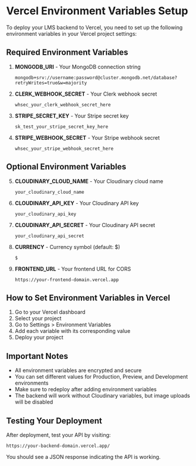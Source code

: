 # Vercel Environment Variables Setup

To deploy your LMS backend to Vercel, you need to set up the following environment variables in your Vercel project settings:

## Required Environment Variables

1. **MONGODB_URI** - Your MongoDB connection string
   ```
   mongodb+srv://username:password@cluster.mongodb.net/database?retryWrites=true&w=majority
   ```

2. **CLERK_WEBHOOK_SECRET** - Your Clerk webhook secret
   ```
   whsec_your_clerk_webhook_secret_here
   ```

3. **STRIPE_SECRET_KEY** - Your Stripe secret key
   ```
   sk_test_your_stripe_secret_key_here
   ```

4. **STRIPE_WEBHOOK_SECRET** - Your Stripe webhook secret
   ```
   whsec_your_stripe_webhook_secret_here
   ```

## Optional Environment Variables

5. **CLOUDINARY_CLOUD_NAME** - Your Cloudinary cloud name
   ```
   your_cloudinary_cloud_name
   ```

6. **CLOUDINARY_API_KEY** - Your Cloudinary API key
   ```
   your_cloudinary_api_key
   ```

7. **CLOUDINARY_API_SECRET** - Your Cloudinary API secret
   ```
   your_cloudinary_api_secret
   ```

8. **CURRENCY** - Currency symbol (default: $)
   ```
   $
   ```

9. **FRONTEND_URL** - Your frontend URL for CORS
   ```
   https://your-frontend-domain.vercel.app
   ```

## How to Set Environment Variables in Vercel

1. Go to your Vercel dashboard
2. Select your project
3. Go to Settings > Environment Variables
4. Add each variable with its corresponding value
5. Deploy your project

## Important Notes

- All environment variables are encrypted and secure
- You can set different values for Production, Preview, and Development environments
- Make sure to redeploy after adding environment variables
- The backend will work without Cloudinary variables, but image uploads will be disabled

## Testing Your Deployment

After deployment, test your API by visiting:
```
https://your-backend-domain.vercel.app/
```

You should see a JSON response indicating the API is working.
